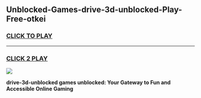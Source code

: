 
## Unblocked-Games-drive-3d-unblocked-Play-Free-otkei
<h3>
<a href="https://premium76.site?title=drive-3d-unblocked&ref=23A">CLICK TO PLAY</a></h3>
<hr>

<h3>
<a href="https://premium76.site?title=drive-3d-unblocked&ref=23A">CLICK 2 PLAY</a>
  
</h3>

<a href="https://premium76.site?title=drive-3d-unblocked&ref=23A"><img src="https://clearcache.store/games.png"></a>


**drive-3d-unblocked games unblocked: Your Gateway to Fun and Accessible Online Gaming**
